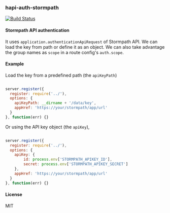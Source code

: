 ### hapi-auth-stormpath

[![Build Status](https://travis-ci.org/diorahman/hapi-auth-stormpath.svg?branch=master)](https://travis-ci.org/diorahman/hapi-auth-stormpath)

#### Stormpath API authentication

It uses `application.authenticationApiRequest` of Stormpath API. We can load the key from path or define it as an object. We can also take advantage the group names as `scope` in a route config's `auth.scope`.

#### Example

Load the key from a predefined path (the `apiKeyPath`)

```js

server.register({
  register: require('../'),
  options: {
    apiKeyPath: __dirname + '/data/key',
    appHref: 'https://your/stormpath/app/url'
  }
}, function(err) {}

```

Or using the API key object (the `apiKey`),

```js

server.register({
  register: require('../'),
  options: {
    apiKey: {
        id: process.env['STORMPATH_APIKEY_ID'],
        secret: process.env['STORMPATH_APIKEY_SECRET']
    },
    appHref: 'https://your/stormpath/app/url'
  }
}, function(err) {}

```

#### License

MIT
